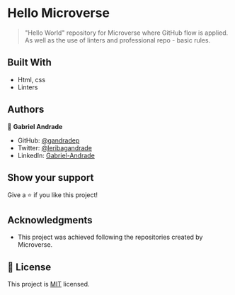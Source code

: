 
# Hello Microverse

> "Hello World" repository for Microverse where GitHub flow is applied. As well as the use of linters and professional repo - basic rules. 

## Built With

- Html, css
- Linters


## Authors

👤 **Gabriel Andrade**

- GitHub: [@gandradep](https://github.com/gandradep)
- Twitter: [@leribagandrade](https://twitter.com/leribagandrade)
- LinkedIn: [Gabriel-Andrade](https://www.linkedin.com/in/gabriel-andrade-silla-turca/)


## Show your support

Give a ⭐️ if you like this project!

## Acknowledgments

- This project was achieved following the repositories created by Microverse.

## 📝 License

This project is [MIT](./LICENSE) licensed.
